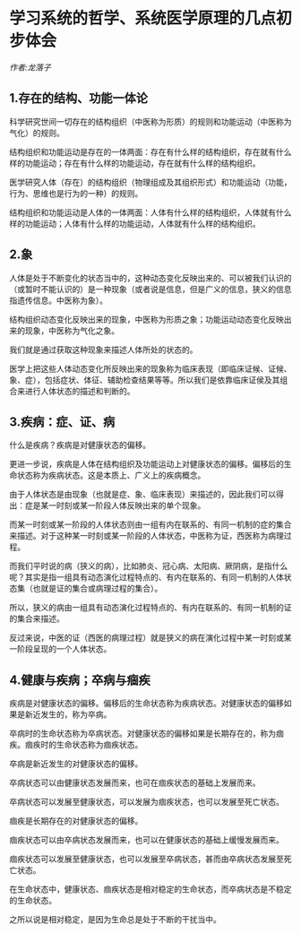 # 学习系统的哲学、系统医学原理的几点初步体会
*作者:龙落子*

## 1.存在的结构、功能一体论

科学研究世间一切存在的结构组织（中医称为形质）的规则和功能运动（中医称为气化）的规则。

结构组织和功能运动是存在的一体两面：存在有什么样的结构组织，存在就有什么样的功能运动；存在有什么样的功能运动，存在就有什么样的结构组织。

医学研究人体（存在）的结构组织（物理组成及其组织形式）和功能运动（功能，行为、思维也是行为的一种）的规则。

结构组织和功能运动是人体的一体两面：人体有什么样的结构组织，人体就有什么样的功能运动；人体有什么样的功能运动，人体就有什么样的结构组织。

## 2.象

人体是处于不断变化的状态当中的，这种动态变化反映出来的、可以被我们认识的（或暂时不能认识的）是一种现象（或者说是信息，但是广义的信息，狭义的信息指遗传信息。中医称为象）。

结构组织动态变化反映出来的现象，中医称为形质之象；功能运动动态变化反映出来的现象，中医称为气化之象。

我们就是通过获取这种现象来描述人体所处的状态的。

医学上把这些人体动态变化所反映出来的现象称为临床表现（即临床证候、证候、象、症），包括症状、体征、辅助检查结果等等。所以我们是依靠临床证侯及其组合来进行人体状态的描述和判断的。

## 3.疾病：症、证、病

什么是疾病？疾病是对健康状态的偏移。

更进一步说，疾病是人体在结构组织及功能运动上对健康状态的偏移。偏移后的生命状态称为疾病状态。这是本质上、广义上的疾病概念。


由于人体状态是由现象（也就是症、象、临床表现）来描述的，因此我们可以得出：症是某一时刻或某一阶段人体反映出来的单个现象。

而某一时刻或某一阶段的人体状态则由一组有内在联系的、有同一机制的症的集合来描述。对于这种某一时刻或某一阶段的人体状态，中医称为证，西医称为病理过程。

而我们平时说的病（狭义的病），比如肺炎、冠心病、太阳病、厥阴病，是指什么呢？其实是指一组具有动态演化过程特点的、有内在联系的、有同一机制的人体状态集（也就是证的集合或病理过程的集合）。

所以，狭义的病由一组具有动态演化过程特点的、有内在联系的、有同一机制的证的集合来描述。

反过来说，中医的证（西医的病理过程）就是狭义的病在演化过程中某一时刻或某一阶段呈现的一个人体状态。

## 4.健康与疾病；卒病与痼疾

疾病是对健康状态的偏移。偏移后的生命状态称为疾病状态。对健康状态的偏移如果是新近发生的，称为卒病。

卒病时的生命状态称为卒病状态。对健康状态的偏移如果是长期存在的，称为痼疾。痼疾时的生命状态称为痼疾状态。

卒病是新近发生的对健康状态的偏移。

卒病状态可以由健康状态发展而来，也可在痼疾状态的基础上发展而来。

卒病状态可以发展至健康状态，可以发展为痼疾状态，也可以发展至死亡状态。

痼疾是长期存在的对健康状态的偏移。

痼疾状态可以由卒病状态发展而来，也可以在健康状态的基础上缓慢发展而来。

痼疾状态可以发展至健康状态，也可以发展至卒病状态，甚而由卒病状态发展至死亡状态。

在生命状态中，健康状态、痼疾状态是相对稳定的生命状态，而卒病状态是不稳定的生命状态。

之所以说是相对稳定，是因为生命总是处于不断的干扰当中。
